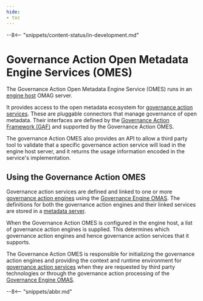 ```yaml
---
hide:
- toc
---
```


<!-- SPDX-License-Identifier: CC-BY-4.0 -->
<!-- Copyright Contributors to the Egeria project. -->

--8<-- "snippets/content-status/in-development.md"

# Governance Action Open Metadata Engine Services (OMES)

The Governance Action Open Metadata Engine Service (OMES) runs in an
[engine host](/egeria-docs/concepts/engine-host) OMAG server.

It provides access to the open metadata ecosystem for
[governance action services](/egeria-docs/frameworks/gaf/#governance-action-service).
These are pluggable connectors that manage governance of open metadata.
Their interfaces are defined by the [Governance Action Framework (GAF)](/egeria-docs/frameworks/gaf)
and supported by the Governance Action OMES.

The governance Action OMES also provides an API to allow a third party tool to validate
that a specific governance action service will load in the engine host server, and
it returns the usage information encoded in the service's implementation.

## Using the Governance Action OMES

Governance action services are defined and linked to one or more
[governance action engines](/egeria-docs/frameworks/gaf/#governance-action-engine)
using the [Governance Engine OMAS](/egeria-docs/services/omas/governance-engine).
The definitions for both the governance action engines and their linked services
are stored in a [metadata server](/egeria-docs/concepts/metadata-server).

When the Governance Action OMES is configured in the engine host, a list of governance action engines
is supplied. This determines which governance action engines and hence governance action services that it supports.

The Governance Action OMES is responsible for initializing the governance action engines and providing the
context and runtime environment for [governance action services](/egeria-docs/frameworks/gaf/#governance-action-service)
when they are requested by third party technologies or through
the governance action processing of the [Governance Engine OMAS](/egeria-docs/services/omas/governance-engine).

--8<-- "snippets/abbr.md"
